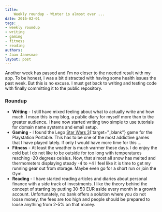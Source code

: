 ```yaml
---
title:
    Weekly roundup - Winter is almost over ...
date: 2016-02-01
tags:
- weekly roundup
- writing
- gaming
- fitness
- reading
authors:
- Jaan Janesmae
layout: post
---
```

Another week has passed and I'm no closer to the needed result with my app. To be honest, I was a bit distracted with having some health issues the past week. But this is no excuse. I must get back to writing and testing code with finally committing it to the public repository.

### Roundup

- **Writing** - I still have mixed feeling about what to actually write and how much. I mean this is my blog, a public diary for myself more than to the greater audience. I have now started writing two simple to use tutorials for domain name systems and email setup.
- **Gaming** - I found the Lego [Star Wars 3][legostarwars]{:target="_blank"} game for the Playstation Portable. This has to be one of the most addictive games that I have played lately. If only I would have more time for this ...
- **Fitness** - At least the weather is much warmer these days. I do enjoy the cold but I do not like to be outside for too long with temperatures reaching -20 degrees celsius. Now, that almost all snow has melted and thermometers displaying steady -4 to +4 I feel like it is time to get my running gear out from storage. Maybe even go for a short run or join the Gym.
- **Reading** - I have started reading articles and diaries about personal finance with a side track of investments. I like the theory behind the concept of starting by putting 30-50 EUR aside every month in a growth account. Unfortunately, no bank offers a solution where you do not loose money, the fees are too high and people should be prepared to loose anything from 2-5% on that money.

[legostarwars]: http://www.ign.com/games/lego-star-wars-iii-the-clone-wars/psp-60892
